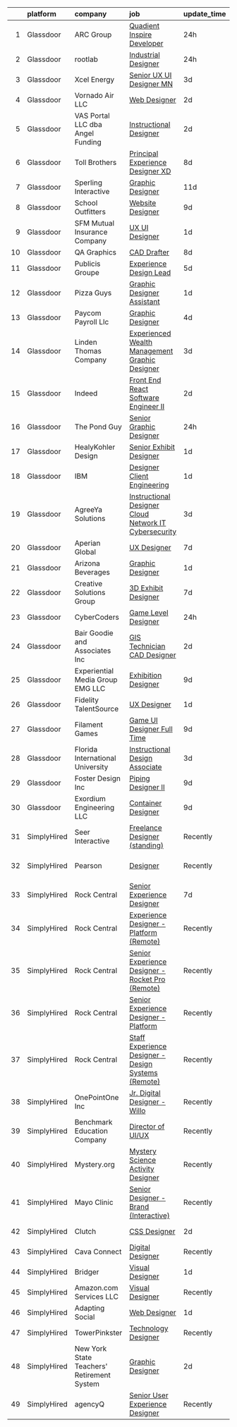 

|    | platform    | company                                    | job                                                                                                                                                                                                                                                                                                                                                                                                                                                                                                                                                                                                                                                                                                                                                                                                                                                                                                                                                                                                                                                                                                                                                                                                                                                                                                                                                                                                                                                                                               | update_time   | location                    |
|---:|:------------|:-------------------------------------------|:--------------------------------------------------------------------------------------------------------------------------------------------------------------------------------------------------------------------------------------------------------------------------------------------------------------------------------------------------------------------------------------------------------------------------------------------------------------------------------------------------------------------------------------------------------------------------------------------------------------------------------------------------------------------------------------------------------------------------------------------------------------------------------------------------------------------------------------------------------------------------------------------------------------------------------------------------------------------------------------------------------------------------------------------------------------------------------------------------------------------------------------------------------------------------------------------------------------------------------------------------------------------------------------------------------------------------------------------------------------------------------------------------------------------------------------------------------------------------------------------------|:--------------|:----------------------------|
|  1 | Glassdoor   | ARC Group                                  | [Quadient Inspire Developer](https://www.glassdoor.com/partner/jobListing.htm?pos=116&ao=1110586&s=58&guid=00000181758f9ad6b455aa4bc4252ffe&src=GD_JOB_AD&t=SR&vt=w&ea=1&cs=1_72e69f56&cb=1655534754951&jobListingId=1007947529384&cpc=9A35C3CDC9AD954F&jrtk=3-0-1g5qov6o5irmh801-1g5qov6oiq6rm800-35269529fc353b85--6NYlbfkN0ChN_HedlClXgi0c_CyQxAioMZ1SKUPf8AHUX7f-tubXryS7asY38VjNOfPlhp7oMRtSm03hQ9ODfPvkeuev6mmg_Aj_vuI8BZvjXf1-YOivuKpxoAOUaZkEIGQmgqmAXQYykk17hwFGCRTuQjfHq9VdT7rBc6QsiKIkWQLgMh7_DwgmDh3nl84vvE0yLFgXBNbd2y69qUZrpNOaDENjX17msEB4GIeFSLvlilu-cjR1HJNrWYzpkWkc0PeXcXxbYjzvaiA1eVHUXew4OOpekiUknuUSPAm2ofmLudVVY6ePh9cEX1fp1raB_mJ5mWUSl9scWGOeBdBFYX10kzWbRlicf3vpELes_M2wvAoAmvj3G68Z0AhGRu_BJPU-nGxSqaeQ_IXkbFLpsNOgu3kGmvpwnQxrf-Dni_sPRqn0QYYdXLbNMvupoSYHZvgbShephiiFqJbwmK6vi2wfsJsftRMFEymti2eSa4ZNds0osMfR3j2INUrdz-ft03aMGQQY3cEMLvbHOuBrcxJgJbx3RN5)                                                                                                                                                                                                                                                                                                                                                                                                                                                                                                                                                                                                             | 24h           | Remote                      |
|  2 | Glassdoor   | rootlab                                    | [Industrial Designer](https://www.glassdoor.com/partner/jobListing.htm?pos=111&ao=1110586&s=58&guid=00000181758f9ad6b455aa4bc4252ffe&src=GD_JOB_AD&t=SR&vt=w&ea=1&cs=1_a98937a0&cb=1655534754950&jobListingId=1007947847275&cpc=983919718F9DC6F6&jrtk=3-0-1g5qov6o5irmh801-1g5qov6oiq6rm800-4f550f6057d38195--6NYlbfkN0D3HFDHB37GxIpTb5FXGHHTYSYBc_98R81mVXnBB6qN3gzqIiAxHE-dsQLoGBiuiaak3vWROPXvV3Xc_-Z_v95MZSzYDftH_I0Tm6_QEuIg-kn7drp7hVVP_AHzjLicx0JtBsKwAoK6ZHUgFYrRbdF-Mi_P43eCHqslcdig16COjtq9vScvXBfRwXqz9Jlc-vXjVpBu3SIOy-QbdqvrZJAtPDbHKuHSxoevQofRTPqZca-BjW5vV9taMD73KRk0T9zT955Le9xnp52wQiCYYdiGNMF0iBSC5pJ0tSfFQ1P9y1AwOvURDbF4oIwc_7zsl-L_0l6p-xkTORWbOsQ1z8B5az71NycR8YOFG3jclQnqTICP-w6BLi2K8Vrzl1tGnvU48gxbEuzf5-iig1wHzLicBGznAK_fMnLFYtrL5yos1kYPOw34rG_t0huICig0wZVAOnCry_KsoC_Qak11wQBM8dbWGC2tVFVZH6hIXpYr_EYmiLDf3LQHZEIek26d-3u4X7VrqoQvqA%3D%3D)                                                                                                                                                                                                                                                                                                                                                                                                                                                                                                                                                                                                                        | 24h           | Houston, TX                 |
|  3 | Glassdoor   | Xcel Energy                                | [Senior UX UI Designer   MN](https://www.glassdoor.com/partner/jobListing.htm?pos=124&ao=1110586&s=58&guid=00000181758f9ad6b455aa4bc4252ffe&src=GD_JOB_AD&t=SR&vt=w&cs=1_3144104f&cb=1655534754952&jobListingId=1007939848626&cpc=4050D81B60456B41&jrtk=3-0-1g5qov6o5irmh801-1g5qov6oiq6rm800-9f2b210495a02dec--6NYlbfkN0B-1D-e_ZYujhNkNlYyaLjJ6FcVQ233icvY0YU3o2VnplwYKKdLer6igUsC2PaWrJNGXmnJFI-vvlJkgqqi0jC5phTEmWgwu3HqDsMdeqn6I8tf8KqYk0V3HIhbqC8ZkUG23c846WFfgzpKjWc7LyGggfTfRgms5au_EBLf9wgupanlHqEE0tWFjPobYXrju141sNMkFRpV897dnczojkuU7mGPhI0jTF3SE8zvMsK7wfo7fLHGP9DVextfIZ7PzWTi0_CYcI75Vd--5CHqlaiq7qRU742d4puSpIK9Hpno1IcW6j-aIip_gzQuleI8RdQScwwIHUUbmve48uUjKz9JuSSkYiG87eKaD4ca2krJl-9uFsitE7_ZrwmwbxH0rV4NkgxSmJ9547NkyBoWyJlnhLs3jDcWSXDooEZKsMSPky89ijZBPLn4AKd-nZGKeMJbmEa30xiBsxgy3KxR8XBlzgAcPVGgmmgWa3VnMhHGeRS_ZvVgye8F-cuDOiX2MeaASUq-Q-QXWOObhtneQEvMHbHXif_SAJJTxoEJOvlSbIBX5QGZPNbeMMcH7V1y16UmU9XHRMgIcVlpiiFWC07Kbm58igOAGPnMDYsIJX1-Tw%3D%3D)                                                                                                                                                                                                                                                                                                                                                                                                                                                                                                                      | 3d            | Minneapolis, MN             |
|  4 | Glassdoor   | Vornado Air  LLC                           | [Web Designer](https://www.glassdoor.com/partner/jobListing.htm?pos=101&ao=1110586&s=58&guid=00000181758f9ad6b455aa4bc4252ffe&src=GD_JOB_AD&t=SR&vt=w&ea=1&cs=1_b9421c26&cb=1655534754948&jobListingId=1007942670170&cpc=F230FC638D2E1F73&jrtk=3-0-1g5qov6o5irmh801-1g5qov6oiq6rm800-f98113340aafe55b--6NYlbfkN0AGQNgJnAOvkTjTB8--TMfep8KP8vtQgdRCtqBDvvKcr1eHBYgagl6GBm-oL70SlMRx9iRXj4KoVf-gDNdaQxjp3gRiQ0Z7BQESVFvb21WxoikWddlpMHiKUd84_RJGPXw5DfioZUA-YqJ9jlHsaD1N9WkYT44CeLPthpnplTi7azYUrx8NWSymBVNXsj7Y3ou_n8_VOcbbimtT7yymT59IEGmX3YfyJKDQjIp2v5TOCMUrOXWG2dg3WaQV85o438M4Lpt-N1vYAmjtt9m2V_MeH0cNtgG3GYIqwCAnqsb0cto_Sv0uEMWQ0KcOuPetXk6BodzYuAqr0RCur0D3ab4jl0QAn1pyuadvgVPTCG-8pHKYiQzQ2timMRrSlhJV9sZsjg7L4UyPOpvV3Lsz8720Pnha7rew7c0UZZeSAdbXpzcp5vbqhXdqe6VRZhZWhNQChs8qzBtMmAx1-vKHc9ysOw6IMbZJg_KYGHEPwnY2YTNbvl4p3Ez5HVhL2dDIHD6BSvgESp3VIfvfcGiGKXTMC0DSAyxvSMeoj3utXAPLyyfUuSB64T0PRwtugIt65H9S9qBDp_Qw_1vxLTgGRG3IEsdQhMHYYKKJhQbts8bWrr4-p73m6XA7)                                                                                                                                                                                                                                                                                                                                                                                                                                                                                                                           | 2d            | Andover, KS                 |
|  5 | Glassdoor   | VAS Portal  LLC dba Angel Funding          | [Instructional Designer](https://www.glassdoor.com/partner/jobListing.htm?pos=112&ao=1110586&s=58&guid=00000181758f9ad6b455aa4bc4252ffe&src=GD_JOB_AD&t=SR&vt=w&ea=1&cs=1_e90f0272&cb=1655534754950&jobListingId=1007943169472&cpc=B6E9EE473EF69035&jrtk=3-0-1g5qov6o5irmh801-1g5qov6oiq6rm800-c10638fddb392687--6NYlbfkN0BKgzQyzTF1Q9mOsR1amaS-juVGLjHt5Cdom-gEF9y-xS0Vel0hhr33CVPM9JrrKXryN5y4E5QYGF1JsEf6qLrS-H5a8MVMcSbdgJI5dUckK-fe0nWIRE9FIHCZkm_7uBbmc4-vH8K-Jluhs0ngO8JIRgKbZTba-y52e9HJO9yfzm_mDR8KjFaKD4jilPWDFsFO5elQjwrEzKXce09DtRlmoIIQPwap4RdiWdm46QDetCOA5mDtNjUjd9Yxvw669qM06NiMUW1CHUY271rxpNF-MrVvcGAJGjkbeKoto6bgC77-j_4ztmk03DELUR3CdxutjcURPEWJNdWFdl4FJEukm4WbvCAUSLyvQ5Lk651_ybMcOJIfopNQPclTC52mmzzOXMPw5wcd0i0N9gSjGMCrTZqlUKHoUUxw2iX3b_OpAPSaXQOrhiu9EQpRiocr1WhByJq_iHtQCX_acvk27domd463tN3TPF9XtfQeZdtepvH0T_d5-K7CxKLxKIBVlYtjtrb4dCl4Qw%3D%3D)                                                                                                                                                                                                                                                                                                                                                                                                                                                                                                                                                                                                                     | 2d            | United States               |
|  6 | Glassdoor   | Toll Brothers                              | [Principal Experience Designer  XD ](https://www.glassdoor.com/partner/jobListing.htm?pos=127&ao=1110586&s=58&guid=00000181758f9ad6b455aa4bc4252ffe&src=GD_JOB_AD&t=SR&vt=w&ea=1&cs=1_76cd5211&cb=1655534754953&jobListingId=1007929175635&cpc=18C9CE28155C17C5&jrtk=3-0-1g5qov6o5irmh801-1g5qov6oiq6rm800-4fa846bdce046a66--6NYlbfkN0CVyo2k2m3oZkO96G6MHnDEwqNc8EEJhm_PyYu4wn7j8ET1A_-7GZdXD8PeEX0LrpSV0Ef_qGN-L97HpZxvqkE36o1_QQGnbS8nGtxITyRJYM8OcDLIwuovY6GmqB9G8F_ni7u8uvg90sVTiKR6lZSpmEcjuALQ30tB8ls7aImQ1_C8oerZ7SgcMdpI3mtcJ6YfTRp9PHJPiENNs8SYEpJOAQzpt_R4dCgE3M4QDxQwzZQuF9UIvH5D8Jq6gC0kcuM0Zkk8LV3h3y6z5MGJin6WJ5W8YWDNqBRqKrmIcNvbz9lnamrFdwTtahaxBMWkl8MtNFWw5cTTwXW7iHsmmqAvS9LFGrnbtRbFY6CFMrt8Gwjdn0z0NsRdl1AkvOOEvEImvRzqLwuaWw3Vy12K8t623-magpuVg2ErkPo0_Mt_NNc6MkviQK_y8rNZMUh3wX7-MGexqSsWRjhGsfSzdT6-gAAocSIj0rCS-Qne4MXpYnjVZ78673b_ZT2bxzyCAG-JeBaNxABZEA%3D%3D)                                                                                                                                                                                                                                                                                                                                                                                                                                                                                                                                                                                                         | 8d            | Remote                      |
|  7 | Glassdoor   | Sperling Interactive                       | [Graphic Designer](https://www.glassdoor.com/partner/jobListing.htm?pos=117&ao=1110586&s=58&guid=00000181758f9ad6b455aa4bc4252ffe&src=GD_JOB_AD&t=SR&vt=w&ea=1&cs=1_31d8e8a8&cb=1655534754951&jobListingId=1007921317619&cpc=C0FAF87ADD587446&jrtk=3-0-1g5qov6o5irmh801-1g5qov6oiq6rm800-ac2d0ebc5b4a6c7d--6NYlbfkN0DTV3gx-52j1uQiE2GJN-L2YhFh41ktKgxhm7-8hzWP-k6CTjdzQd9GG3sNx38Cra8NDSWmzukWcGJxYayY364zoJ6l3EsjdFS4hYeXZmdERnWNvj-uBrOoVjwPDBHBND11xZNenjg0p4XwZsxPG72zS71xbWfqiaqtAYHAoc2kqZ0oXO97ZYDp2_S1BUGpx6b-W8uwkZBMkIFrDHRW4jWu0ffkryYSA3VsaJnj90NU10z5Xrv28OeKpgoRKKPM5pt0oUx-1NhdWPQimO8ffDz2lSYD3twVwEs8B6tF61pZXdkl9mhckgqIyq0a4OI6XJXQ6LRZlslW2o_MaWlnZdz4Ug98_LZPHcMymBcXdCt4tEC_p9cxz8XngnDg9qEcPV77SR2rUc86FfeF9QL7ikRdvIHBzh-DtSaRE3iEcREKLkgjwZN7M2FY5syVfnAQfAY70dz_cSFKApudz-FV1gdAEvpI6DT-BiAYaCEiFwko9Mcwp4XZQ2TAysDwwQ1vUUk%3D)                                                                                                                                                                                                                                                                                                                                                                                                                                                                                                                                                                                                                                         | 11d           | Salem, MA                   |
|  8 | Glassdoor   | School Outfitters                          | [Website Designer](https://www.glassdoor.com/partner/jobListing.htm?pos=104&ao=1110586&s=58&guid=00000181758f9ad6b455aa4bc4252ffe&src=GD_JOB_AD&t=SR&vt=w&ea=1&cs=1_359c9326&cb=1655534754949&jobListingId=1007925697286&cpc=70934E6D8C9268C8&jrtk=3-0-1g5qov6o5irmh801-1g5qov6oiq6rm800-84ff6e858b24d8ce--6NYlbfkN0CyM2EjKP9P2PoxK_3RKg3QT4GuqoKWX6dJSQ0jS4fdLa9op4LXU73cfdMIXzimR4g4DjvHZq5HLaVPc9E4QHnInGElaZ3MGedv6i9YT-JQXgx4ikRPKcBcBJSh9IwQ33zH8C2HVAVUHInsc66gBC_BoKNI4rntwnl7E1HUPiGMG67RPUQsCuowMFEY2PDwTYzsYJWg5tHJEL699hHFg-Fvroyi95H7xy89KJUqgWaN3ptuW4R7Rk_vv_QfVzBVAiWk_iD-oP4L5aIbbd6viHrJ_iB3XFeIe5FPK79_lKXK2JRpwaI032Qt0BddzYqeD5a_lB3ZpENcr-dn79qGTYdFVrUyWclsPkyrxL1lijunOleFoKqrNLBqu6eGloTe_4C98Yj-eFO7jqwXpahvmonKMKs91pmUgzk__rwLJ317BzqyR-vIPihWMKDJeQGfATUYxMVo5plq54Y4RnX_UckzJ4n-BaPIJfkuJOy2ji00VUQM5nba3MTyNWGggJeoGvpF6zU2kPZGUDBhEhAmPNORwHp3nq-Me4dn8Et6BwFkQnEwDC1PbsXwNSr2QbOW-9zvlzaPtmG7hgOAyXKssU9OtLbyWFCGNpBC0OT9rELfdZ6Wj2fgoBTqWg_zpCakEmlwZjWf0nDlUA%3D%3D)                                                                                                                                                                                                                                                                                                                                                                                                                                                                                           | 9d            | Cincinnati, OH              |
|  9 | Glassdoor   | SFM Mutual Insurance Company               | [UX UI Designer](https://www.glassdoor.com/partner/jobListing.htm?pos=121&ao=1110586&s=58&guid=00000181758f9ad6b455aa4bc4252ffe&src=GD_JOB_AD&t=SR&vt=w&ea=1&cs=1_aea18c17&cb=1655534754952&jobListingId=1007944905361&cpc=8CDBB1EC89CF7160&jrtk=3-0-1g5qov6o5irmh801-1g5qov6oiq6rm800-7cf0a50f4c95d577--6NYlbfkN0DGCJJsNFgBiijCeQWEYG4ZLQ-N2b-RB2IB-x00dOaovccDqVSMTW_mZ8lTXsQQ-socuEotRk3NVqrz8tywzesrdjdWMLC93x5XWpoXqqemX9mi2CMOEj9YwxJwoeb87lhyzeyRq4sE0NvqITcTsnLVjW-bBjlhWQQVU6i3DUvdyYCQlmbxwTXM_nD7sHQG8lwb-66seb3ZUv6KydBZIDyKAaUmYsxkQJeevlbrnFzJDps7e6867Qj9dM4v37YMLoow57vBeUDryY9V-K6hsNsEx6TQzG_-XLYf4NJlk1CntsxjMLMoBeT7DS-5u6JcD7Cw9yHq9bFQ9YiToWsuM5rbqaS1uNCrT0uPpjpi4WJsra_5LAv5fB7HS4brUOSeeY19BC1A8XzOMBNoA7NJUAGnopaupuf7DJqDUpj2fwfi6IzfXNb41yrdFyXqQtExrZKk9Kh2XhhU4b5g9NshIGr-urKBk49LlOzqtTR4eg2_hmMkRyd4d_kQl45kzCRRlfA%3D)                                                                                                                                                                                                                                                                                                                                                                                                                                                                                                                                                                                                                                           | 1d            | Bloomington, MN             |
| 10 | Glassdoor   | QA Graphics                                | [CAD Drafter](https://www.glassdoor.com/partner/jobListing.htm?pos=103&ao=1110586&s=58&guid=00000181758f9ad6b455aa4bc4252ffe&src=GD_JOB_AD&t=SR&vt=w&ea=1&cs=1_a235750f&cb=1655534754949&jobListingId=1007929115239&cpc=730B241955A364E6&jrtk=3-0-1g5qov6o5irmh801-1g5qov6oiq6rm800-5eaddf8192b2e21a--6NYlbfkN0CnvnrZV6i1JGX1yqycrBVKxG_QbmFGo1hJvaAPDrdCVTET5rWUgFWpOR53-U-UO0ss-9Q9IW5U0KN0QLrG-sgl6i1hb2mAsw6pWSJUCbRZVKKXqN6JNnYKpsLFUE2kAXvQeGOce74yYxx6YQUm7XOZKxce3z6gQgenBdtgzXJpuwBq2jufTZwoeY5dw2ayau2aUZenYJ0R_6fv12aWmK0zCyZBIb6jjteGjHQv6SznzifLhepknYvSsE4Pf1VDapG0yO2e6-JSKpHnZHWi4YblzKPs1W0vVRQwQiY182BCGJSg3ex45rDeoRXMNHvWaqwQ1xANiKi2hcJwoZbt95in3A70i2J54aM53H_iKX0enJK-tnxplP1pPVvplBWKyrCo8xFBtM43VQ4jlZzCvQzruDu50ChhJWS5i-AxKPQzkspFtysf-EUT_yF2zJSvSQMSjmGGOukkFsHRxBZfKlXRRWY0yX9pO11Y4L-mkmX9XD2BXBQWmQ-EdhdUTpffVKM%3D)                                                                                                                                                                                                                                                                                                                                                                                                                                                                                                                                                                                                                                              | 8d            | Ankeny, IA                  |
| 11 | Glassdoor   | Publicis Groupe                            | [Experience Design Lead](https://www.glassdoor.com/partner/jobListing.htm?pos=130&ao=1110586&s=58&guid=00000181758f9ad6b455aa4bc4252ffe&src=GD_JOB_AD&t=SR&vt=w&cs=1_7bd7c1f6&cb=1655534754953&jobListingId=1007934425691&cpc=01657B10174A43CF&jrtk=3-0-1g5qov6o5irmh801-1g5qov6oiq6rm800-382615c1289c0ca0--6NYlbfkN0D_XFSRfOpY7hhzl86VUrgfgdzYRVdqdkK81Ka1OFk9uvbkATakQEdFwrYHTgh9OVwBtHYeST2bQAkasn9xaf1w8KSFezw_4TerrmgxmnbLkkAax3jNFfEFppmRysJvJ9SdePXjCVycuVDBhETutpIXJK0z_W9iPAjAO1yxB_TIOxaaJF9styGib-OjSO4dwP2M_m6nWIw6Tq32WCn6aCQmT1gKh59DZr2-4pzIkL1wmr_KD9Cch2eQK06U2XRqOPTODcqVR4dJrjsBSvsPt_cvotHKZyDWfOaEq0UnIrwm_YvF0zdQiZGmWETe8fqc3JnPB7KBt-OJPy44wp9CVB7HFAnaGG-qp56jQj0HAQwu0UIemF8Y4Cf1E_K-bvFNDhppXU61w3Pf8zx1LULtsHYdivTIu9tTKNrwcFiME9aHwNkQXYdYBXUGepIZOaZUBzAEJO_dUsdi8cs1KnYK2GlEJ-ax9gq33hgNSCYUhgO5uzFNDCNz31rArVtPvAf7RYBK_aBUiu2uho3fui3YUgkZAAnWn5ZrZd1s9ATyrRy5nBn-nBSjvc59p7EypBo-jGIplxXw-YOzZA%3D%3D)                                                                                                                                                                                                                                                                                                                                                                                                                                                                                                                                                          | 5d            | Arlington, VA               |
| 12 | Glassdoor   | Pizza Guys                                 | [Graphic Designer Assistant](https://www.glassdoor.com/partner/jobListing.htm?pos=119&ao=1110586&s=58&guid=00000181758f9ad6b455aa4bc4252ffe&src=GD_JOB_AD&t=SR&vt=w&ea=1&cs=1_c96c2040&cb=1655534754952&jobListingId=1007945381853&cpc=853DEF62E69EE75B&jrtk=3-0-1g5qov6o5irmh801-1g5qov6oiq6rm800-e4eace6b62c73102--6NYlbfkN0D_7CBzzSCOPjAcMNitKq35kiAUXPUw9hLSblSFhA-S1EapBMjDQxxtE-b5rHLJKvb49fSoqxbQIHI5atxu1kFFxV_0DK5dfsRmsTgtreQZon5i6PnnHo8ZVJ2h8Kt7l8D7FARc7Iwi3f5JGpyu0kywXiIJs_xDuqcW9EWZA8wbWGt6jxhTDt9_RVTJRhkV29UJAwBirdqxU09-QKRWKmZ-s58V5DCKqUIeWP9PkPF7CU5q2at16dnrwlDE6DzmHXQFgey1kM6vV1f3MtADF3se_LrZf9RTtAgo52Ub1s-LZjDmqukp2QT7rda4mrEPU8hKnlXKiPHnYLp3F7laPpsYkp8xNZVEL7g6TUEs47HIePeH7s8obPvWvsMGDBgz4aP9YkUzWGrdS-WVJNrD8VGHYfyK8PAi85TMEQO1LOttM6kWpLUfhf9ZVBp_vsrF6_KQ8sbmGhDVIxqRrJyjRXP3HCdhjuJyrB2NPKgcDpUapZqHYoliu1lZ3jdicXs-atv-fB49qns8Nw%3D%3D)                                                                                                                                                                                                                                                                                                                                                                                                                                                                                                                                                                                                                 | 1d            | Rancho Cordova, CA          |
| 13 | Glassdoor   | Paycom Payroll Llc                         | [Graphic Designer](https://www.glassdoor.com/partner/jobListing.htm?pos=120&ao=1110586&s=58&guid=00000181758f9ad6b455aa4bc4252ffe&src=GD_JOB_AD&t=SR&vt=w&cs=1_cbb57a28&cb=1655534754952&jobListingId=1007936919004&cpc=217C45A42544DB93&jrtk=3-0-1g5qov6o5irmh801-1g5qov6oiq6rm800-64f2f5df972715e7--6NYlbfkN0DpgGw-HIcDKIrGkThvmUQVo__cmgBjIYVPEhWPn8NA_hL6kGYuvPJaInvVc2ZU6fVIXURtqZKxwHJ_7qdTNVbNKZjzFVeZ2cuV7NJFGAVgQbhRXlPJ3GGIpOeSWrfoSr2Te54ZQzOziz-yhXUXuAGBN0j3bhTrJwOQ3rTN9p-TJSXoQ2zfEU89KbKuksV5eoL5WRjURDa-RELMyb3c_-Qw1Tp9aMpkbjx-1rCGlaoina0e6Zv2NZ1UeQMxnnjPfA7eGBjk_V8T6_mGkxLHvFn-30iIfg8bI6rkOpJwctUh-xxwSpW2nAEB1w1UqfxvTB9d1Qq28tRWNNU-1idENyBEfnJwbxeYVrWfbm7EcK9ayfa67zZpErhx9Pes8usKgmdRB5cR0QQKAoxSV0o_YCnBhSL0yhCYVds7HfM_x2c_sEnSdEsyK_K2u9eSzY2uDRshA8sMyTybdcehe3jNgi0WHzy2mPLGDNAVjCZ5ycVn5g1L194zSqRyQaM49_phHHFZmI-bR_kvBSxKAyOS6Z8K1n-QD_OMFGGA8lQEogiqqQ%3D%3D)                                                                                                                                                                                                                                                                                                                                                                                                                                                                                                                                                                                                | 4d            | Oklahoma City, OK           |
| 14 | Glassdoor   | Linden Thomas   Company                    | [Experienced Wealth Management Graphic Designer](https://www.glassdoor.com/partner/jobListing.htm?pos=107&ao=1110586&s=58&guid=00000181758f9ad6b455aa4bc4252ffe&src=GD_JOB_AD&t=SR&vt=w&ea=1&cs=1_78aa460d&cb=1655534754949&jobListingId=1007939352249&cpc=0A5953EA3E9CE03C&jrtk=3-0-1g5qov6o5irmh801-1g5qov6oiq6rm800-de1801f09cefbe97--6NYlbfkN0DcNl1oR_FJf46lL3-3ZNAu2y2vOxdV4TDFGtNI6cUG2UDpwzgwgb7ao-JDscBZ_m4hmH4sInJjYbRoPqKkvdRQpOXIghjukwdDyTqd__2OcHYWD1Rhi0azJhWMFTwBt9vNzXe-zZjoG-IRfaVhe0MVcEi1cT0SCxRGB54YgVcl3gBEoa3VtG8lmkLfgUMRpsuPGmI6z4pMWlwD_loQyAj3UXYYH6FRdwNTIR3KRjYiOFsSQ4BznM0zIh2mcJfWiLjL7Ql-eBNMpTqChBZelaU01CA3fKswo3_gDF9dDabDUqyKxIz-9Ouy84G4Vdt1IdMxT8pyQcYWPLOih3OoFhms7LYU-zkEvDpkHfntCGqJjX29RfHR3eim5hg0FGn4rlQh8pWAn9HkxI7ez6EOX_9zHoeLexELJkKlM1OHHqb2iF6eQyaqUOeG_tnkeTzTALKJvI1EjgQthniHE5rQDf8-DY8nGCFC3GH4GcLIpNPZ6idOgoU2nxfudHHVVS8Vgjd1xdBUWCFq1kf2wRE75WP8RThK0UFQ5JFfljNeUi8gnw%3D%3D)                                                                                                                                                                                                                                                                                                                                                                                                                                                                                                                                                             | 3d            | Charlotte, NC               |
| 15 | Glassdoor   | Indeed                                     | [Front End React Software Engineer II](https://www.glassdoor.com/partner/jobListing.htm?pos=122&ao=1110586&s=58&guid=00000181758f9ad6b455aa4bc4252ffe&src=GD_JOB_AD&t=SR&vt=w&cs=1_ae4b8c9b&cb=1655534754952&jobListingId=1007942348623&cpc=7E69D0A57279CD4B&jrtk=3-0-1g5qov6o5irmh801-1g5qov6oiq6rm800-66e5042bf58e8fd2--6NYlbfkN0CiRNM7CVr8YueLFKlzwbFWI0o7IjV438l4sVrvKZ0flpURU_mqoI8E-VxPfg2eTCEdfVvTMipnGc3W37vUOaqSGe6GWU6ZO_kJ-dK72ehFaHGF9JxcjXWicaw6UfKYODQNKe3irwa8fIuKnBMRQ1Pel8TdfZMkZunJO5gjT2RIBAyOHfwMjmK7VuOMF_JPGxhjsYzZQ6f6uu_NG-O8MXHBB_tw3Hyn-6BJodZz0R4xaWYyEtTrlVu1fff852SKLrn977ToVq6AO6ldeIaqWonk7NZqxV0HTxkT3Kgm47b1pW1bzLRrBirYQ08a6o8-zdSjRqAp8jOBy720HPG3DN5DWZaGMKrW50Q3H5PiT0rCEto7yzN1wmgAYSaHahTMpNAGWPfNCbhQpVKYhDmlDLdTHsJ0YJnUkOqLZCaYw_GIVzia9gk-UFu_T3vsj-25dbQix-vQlLFxvK88aHJc8AhtnnP904HJR1vzXiwTVSy3CuDM88jcWaJtND02PAlEIBubWcEn6fOGOlWHCuVjAkdGRYj-Gdc6YOA%3D)                                                                                                                                                                                                                                                                                                                                                                                                                                                                                                                                                                                          | 2d            | Miami, FL                   |
| 16 | Glassdoor   | The Pond Guy                               | [Senior Graphic Designer](https://www.glassdoor.com/partner/jobListing.htm?pos=114&ao=1110586&s=58&guid=00000181758f9ad6b455aa4bc4252ffe&src=GD_JOB_AD&t=SR&vt=w&ea=1&cs=1_3e0d5813&cb=1655534754950&jobListingId=1007947377124&cpc=B05B6D422C45E27E&jrtk=3-0-1g5qov6o5irmh801-1g5qov6oiq6rm800-be08b1c3beb3d9b9--6NYlbfkN0BCwtQinZ364pGyp30ZMVONjjSGeelqoWAt7UJU3Yt_0AhxVtZ1iYSsIU5fve33DdjUzSEYC-JZ3WDfwvWOv9HDhqELkmgCYjKy2hB9UZkjEPdjOLjJtuTT4nsDyKUGvUxaxEuN7Y2JTGztYPnjOlFzfQqu2HsIcMaLsj5QwkES8IKPZAv9Pf2Xitj1O3CnSVFIh40XLGvcOiXK9QEXT1CiERANrZaeBha-D9pmJoiPpdapAB4QLWFc-i3kPmS4SFXHvsTwz4JqAz3rTOBTYGF5PsSkZVj3G_zOlvv1c2u4f9R4GiuDw7qt7y_FWroH5pj-nfwqt8Q-Qu0QhrQ045c5yRErtjbz_FKxN_o_-_p1rhs9oVy9xIG5ycO-CYvzDXcSSDqQ0bkQ2NeSzD6NhnY8Qg_VE1T-ugt4G9T6FEslck4axXdCbd1cHQdMw2wvFG9YWXIv2_Oy9ny3ULVejcucTRkoY4fzrA6xy37ITJgBcNWwKD51gg_0KPKbXHhgY3N0FsJBEc9AUHbFVyXgsKTe)                                                                                                                                                                                                                                                                                                                                                                                                                                                                                                                                                                                                                | 24h           | Armada, MI                  |
| 17 | Glassdoor   | HealyKohler Design                         | [Senior Exhibit Designer](https://www.glassdoor.com/partner/jobListing.htm?pos=105&ao=1110586&s=58&guid=00000181758f9ad6b455aa4bc4252ffe&src=GD_JOB_AD&t=SR&vt=w&ea=1&cs=1_637d7130&cb=1655534754949&jobListingId=1007944810134&cpc=A4354B06E837AE94&jrtk=3-0-1g5qov6o5irmh801-1g5qov6oiq6rm800-775866db2c93bd5f--6NYlbfkN0BBGG9LMNqL16EzDx9S3nKk4b6IwprgSJginr0DZD_oW7ho21L0tWfahBOeAMfbkm0ugZZeTZLkoLQZ81KvR91Xu6UJqPn_zMK2MsJOon9s1tm_ZDYQUnKOJxNdJwPuc3p1ODSTRvXBslgIamkNpou14Y8orUKnMrLwdCr1SEDHXrnjYfaMkGf98X2pQ7E5PlDZA3NZ_5fRNmbBOqqVM6Dajytu8kiZxXfr5ZHR0cmouQmvw4FVsuCssXf_NzMxVxchBtN1kSgmjHKm-bhFEutrv1gmiy4ZpwEnZ9_WBf6bejpll8GCOOn5smpMYCzVoU8h_8EizmwWKFVmJlRhkVe9PWpfJ8sCMXiCxXqorE4__SByQvtygZUkLzdT3fLg-aztGHic-C85kc3TZRyKZTCs7tgWcBIbXN3lqusgBwdQuesThXQo-mSINGECnoHQdBvzmmLU45lpYkdG5kuN2d5PBZ-wfpZuZY0SBid7Jacm04G8lmmyjM4eDNXPBxbkMNR34QUIzXVX_w%3D%3D)                                                                                                                                                                                                                                                                                                                                                                                                                                                                                                                                                                                                                    | 1d            | Washington, DC              |
| 18 | Glassdoor   | IBM                                        | [Designer   Client Engineering](https://www.glassdoor.com/partner/jobListing.htm?pos=115&ao=1110586&s=58&guid=00000181758f9ad6b455aa4bc4252ffe&src=GD_JOB_AD&t=SR&vt=w&cs=1_a1dd5d01&cb=1655534754950&jobListingId=1007944467008&cpc=7E331B339EFC28D0&jrtk=3-0-1g5qov6o5irmh801-1g5qov6oiq6rm800-9850653c34c40062--6NYlbfkN0ASsx9s5kYVCGTGnmC6Xh9NWSoe0erEY_uce-MxN6cSfhCFF8tPJks6RQ6ru_yf5NJI_vklqgYAevMq979xp8vbmtxVgdwldohaWuLvkYA2jidzTPz5N3cUXUAVQIyfmN5FLb0ghgmBpqddVu-cGS42UKlNuk4LoFuieDijjbKtS9NuOoxcJloPi9yejDCHQNCZD4Mt6KASmFMexuFmW3xm8htlQRO7jXjZ3lXBWQGC9WaPiTQu7MmLxNtS-e0ocud-yfjykqEPm94z--skWyvIxveDG5kwdF8_dmmNcdY0EG0wSyeyhK2MF-E-1c5UX-LZUZlxyb97T0jrNP7rojDV2EXuvvfe0UmDKagbNmU8UKwB4o2ViasfHHB636cpyl05_VxZnvBl29LHrp_EqK_-x6Aesv37ODpBuFbFwqlzEzdm2ewtOMkA4Hm4td9E1BR-YQPg5Z7sw6-3srF-1hRMeporqXjeQ6EZSkPOnS5bCHhAAsvBIosmeAkFwVIGEcbrVhH2U8I-gwtqjsXQEVMxJtj_HWVSGFmWYconH85Lvotv2Wkp4keuq5mA4cfasgX-wwcdMs9onDUKfHeoPdUHOlyWhFPkZnmIuNuEpvWqkgpa-fKdY33Q1T6A3O3CjNR0VT8wE07Sp5a0k2d2v1N1gP7kBa5qg5QqtklBw3Ur9OAYHYNsDiU9-YQwrCNyEYqtmbbYZYYG2i-JzOEKCwPE09TgFpa3pBcEbopwOKSeGVGsoOMEehUGm8hnAAmRtCjiyFeDvRkOYROJBFZpO5hckOyFTediwzrzH3RlV0B1WyLX2yHYFxgxtlBMfo7O9HrzAFCP8XW4cAqR_TqitArNYmqNPz3-93Bh8Z5hKVPeewhKLr8HHW74IeGD_8K0RRMf3ZrWoH2RJZqQPbW1u7q3ANlUQ3PxZdI5Ypv0D_cMiXHG1m3K88zfgR2anxPu7V05qyP3Rbcq5qWpWTaIRjbLP9cIi_yQqYBgfdP4_zX-ljmwxzUvCk3jhmk4EwM9yBfZdwf89cxQlAnIIS8jWizq-eUN6pAOxgxvgXrd50vm54jd_82kr_fZbRImiubFlZFWabQANpnhJqVGZApfZxU9pyDSQuD1MHA%3D) | 1d            | Nashville, TN               |
| 19 | Glassdoor   | AgreeYa Solutions                          | [Instructional Designer  Cloud Network IT Cybersecurity](https://www.glassdoor.com/partner/jobListing.htm?pos=128&ao=1110586&s=58&guid=00000181758f9ad6b455aa4bc4252ffe&src=GD_JOB_AD&t=SR&vt=w&ea=1&cs=1_255a9ee2&cb=1655534754953&jobListingId=1007939069072&cpc=8795CF9063CD573D&jrtk=3-0-1g5qov6o5irmh801-1g5qov6oiq6rm800-0cc2df7315652a4b--6NYlbfkN0Dwb_YIohz4zuU9-hizYTxpAJ9-qZQvsILXUPhgrrTAx5tS5Q7cYMYpo6ALWUQbQqMBM8rvP8qeA5GMuqOnhYFaZrpgW-WfRoogqyC8agetfjE8q1vy5-gtOD4sxRXveJN1-YwoutJ3SOYRMGWspKQhaRTMxxIriAsV9eDi5HiiXh7whmNuTzgzXxZbwUHQtKwsN33udx916Rn8naxLDJiPrIFFvUM0gLOc3FtK1FSA9IMIzwEbnV5o80hrXIhTdh8lh3QVSBo2g6gwbLiACGagB58AjtscYVpiSQgL67A8RRjEzLJojCoGwWKAOBjXP3NkyvKjzYBtWXAQ6LsWyP8TZ40-SbITvogBujxiVqEOBH8bv_M_ksCUH6JVEYI8zyxO6uIEXTZy0SWLKkqrY80Iu0DvVT1nZ9loYr5jtRqLE0oxG4f_nTyhpwr4ClR6FFxgNG2wZQ-DDfwU5_5x2gaaF4uE8c6Pnsx8Y1TaXcUjrCOPf31DrBDK296OJtlF8tqMvjaRKVpRpO9zFdMLgm7wiCwbXMvWRjI3B7w68wWDZA%3D%3D)                                                                                                                                                                                                                                                                                                                                                                                                                                                                                                                                                     | 3d            | Remote                      |
| 20 | Glassdoor   | Aperian Global                             | [UX Designer](https://www.glassdoor.com/partner/jobListing.htm?pos=109&ao=1110586&s=58&guid=00000181758f9ad6b455aa4bc4252ffe&src=GD_JOB_AD&t=SR&vt=w&ea=1&cs=1_bc523a2d&cb=1655534754950&jobListingId=1007932592886&cpc=5D10E799EF7E9049&jrtk=3-0-1g5qov6o5irmh801-1g5qov6oiq6rm800-8ae64488bfaab031--6NYlbfkN0BFv8DQX2y00zLpje5woOChd4SiJhl9NW6UMR2hvdMaqWN4OzAyqEr7nJ4H4fSvu8I7Nm6ONYnEtjdvjBy4uUxspQDWeXMcpLP4Lz6R1wk8BOi43TWUz84ETSuHnun8rh-aRAA3ZszZZ0ZucpRF1M5rVliSw7oISYed3iBlBs2yQVu2xj0uSbzWxQY8yEyFEn52iJwodpnQSc1y3QdGLh-_vAupsWdqRM5c9WXw3mj9da0C2NF0gOs-Lci6r65YcEbDnMc90ersgEM25twxORlzavWun5pNcXsKqHKY3kVwbv3WMGaRobBkY060wcvECyLSXTOfe0xfU5GSUJgGQhz2Ip6gZLt7mgueyP6Aq41kiqY1oFrPWSKXZPwG708tsrlor29cHqt3UYMYi6geAoxps9uzqmZi7WZcO6Tv2hqW0N15s2Y6aEUyUWgkmRiQ6olseqADWvxKSs2U2-Ag73vahMRnhget3a2ILQn_-msN0HkLpwESk3zfxeeuRTAU-QsfNevgavl55c0wiJvnxpDDxP8uqJinnWfq6DFAk-HA2_lu88qqnyYOTAFwkciT_NW5mEuaCVQ4xg%3D%3D)                                                                                                                                                                                                                                                                                                                                                                                                                                                                                                                                                                | 7d            | Raleigh, NC                 |
| 21 | Glassdoor   | Arizona Beverages                          | [Graphic Designer](https://www.glassdoor.com/partner/jobListing.htm?pos=123&ao=1110586&s=58&guid=00000181758f9ad6b455aa4bc4252ffe&src=GD_JOB_AD&t=SR&vt=w&ea=1&cs=1_2dd82a73&cb=1655534754953&jobListingId=1007945100121&cpc=9EDA28EADF1DF7F0&jrtk=3-0-1g5qov6o5irmh801-1g5qov6oiq6rm800-dffda54d7a5165df--6NYlbfkN0CWUh1w-NMRk8WYD2Ym3qLUygR1EPBPIINNTggrwvlM4F1miRdcwS6WOjy8Aow0IQKT_O7OEh9Vb5aKKgHYaY3O2q7NWfs5pBqyubgYVrRWNR3RHDEjFR5xpdXuw8rlAXHaqdZagcXm1fHbLFvNsZ3BSr39CUDoEYhzC19AgEUlH_CL5IKi_d0FsufPaHJhyWlW8xFxWEWU4oTI_oq9kf40V5x1Di_g78NvcQwSbnwnE5sZFOInw9gBeCD0CADHWDGZ1QyoFEP2E1sJr428O1kwbAcJCl3BuHW4ZdCd9XFrgxqKebEH5CsDtzEexobmP3N6R_xR1ZVwT0U_UqXG45H5rWFQ0iAaFKi-roElrDFYeCHnHXKjfZ1wxGIhYay_Q4zhi3R3SPN14DGlp6guZ_v9sYpN5hfTDlGxbw6e_1Cefa_G-zNCLz_sLrDFyulU_V97k8fZpiC66v9LodAJtkFqSoDH7pF_begulcJ1VEp_FH25B6HFSPAraT8wrIvLIjwGFvvzhf7lPg%3D%3D)                                                                                                                                                                                                                                                                                                                                                                                                                                                                                                                                                                                                                           | 1d            | Woodbury, NY                |
| 22 | Glassdoor   | Creative Solutions Group                   | [3D Exhibit Designer](https://www.glassdoor.com/partner/jobListing.htm?pos=113&ao=1110586&s=58&guid=00000181758f9ad6b455aa4bc4252ffe&src=GD_JOB_AD&t=SR&vt=w&ea=1&cs=1_39ba0c91&cb=1655534754950&jobListingId=1007931838252&cpc=25F7D4ABB6558D0F&jrtk=3-0-1g5qov6o5irmh801-1g5qov6oiq6rm800-12a1f33820d9f4f3--6NYlbfkN0DdLn5tXN_RiyJSiFodarGZFJKa8s6F6AK0THPBWp05MWGACVIr9k5ZXXdM1YXxddfwyrTnIvaS3KN0qXNl0jY5f5JYbeV6pbg-7WxbP_WvZ7Le_zTjdFTdVSkDw02BYRkS9KNpOeeFIgy2snThSN1PANJVV0sb7S55x_LNJeRS4l1EePdVsuPtp2GWv2NgSvZl9n0mBC9nd01TrEmLgXI_lutWDlHxdG4Uc41fAAk_79dPFdiQHLzA8xmNCasw2wkZecc4dU74nxzeWs9D7GLYZzWLPSOd8UfpJFVAUvx4B-oN5icz3InRLv3Ky2vpokDprqdJ296Lw5TVb_4-0ZhczcAKU6qBi1TJ0Stu57mmr15Ku3dA9JFE-kpsF0oeQwb99ybYoeGTZsckHZc3Wkxabr3xftfua6eBtYuapwQn9ERQ4lb4FSMZggEcLdkx43hGJqsTa0vWcJ7uCteUJwNai6JvDev38kPnNKfOfEj6TQ6xbZCvgHcoK7ndxmITRcs%3D)                                                                                                                                                                                                                                                                                                                                                                                                                                                                                                                                                                                                                                      | 7d            | Clawson, MI                 |
| 23 | Glassdoor   | CyberCoders                                | [Game Level Designer](https://www.glassdoor.com/partner/jobListing.htm?pos=126&ao=1110586&s=58&guid=00000181758f9ad6b455aa4bc4252ffe&src=GD_JOB_AD&t=SR&vt=w&cs=1_e37f027f&cb=1655534754953&jobListingId=1007947272639&cpc=1CBFC3E34E2A31FF&jrtk=3-0-1g5qov6o5irmh801-1g5qov6oiq6rm800-a226704388dbf31f--6NYlbfkN0CpFJQzrgRR8WqXWK1qKKEqALWJw739KlKqr2H-MSI4eoBlI4EFrmor2FYZMP3muM1wdx6A6dm3JbeAsOLu_MgnygQtHYvd614f5nLfZ1uoypCzxTqFcQfcwMo-Atk1b31igMVRkDQPXosJXQexHOg_mtGIqLXv74qZOA5dAFV8I-sEXCiSrgvnKBMTTiAYgXu7mkPmFI0nsktFtytkxB3L3xhZxT753WfQybYfWXt8Tf7Yo73VfIcq1N0Q55_fgdQ8evMoGBmRKgDDOWAct_w2yjzhCqERr5Z0NOcq7cBsgTk_R0SAVK1ZZeZL7jcBBU8iOcnYes3je8R1q2z1D3Q1ONmp-kHcHR1GlGZ0Ojzuw9Wn-h6baPxjL_RTFwVl5PMa7SVcyUHQtLvnIEdE7pPCBedXjYXHNLb6HpqFe_4d0qtZJr9jbk9rKTTAH1OEBh_YlIx1cvGAS38Yy_wGfZHJ3xLb4rEijx-VgcLvm7EqVHklJ9J3d0W_pzxhkr3c4G1pbgnIQgjohRXr7EJUJP909VlnmjL0Rp_GrY5LQei5biQ7NOaGVweGzCYUsyEUDTIVUgmcP4Wzs0qBPRlEJRDHV6vl6aw5h1UaWmDo3K8WSf4z8SnZsNJJaIyny0Gla5WOrP27EYSn7rLAdTEWVg_p5sQWOM2yQhur5G-YOTbvA09WDKa02j5uXcTAWYDDP1iHz9Yltn9y6F5b9tdlLF4Ckneg30kY7QnG3yqpE2jLVg9_p72qOV2_U-QWzOasub36LqsH0DzjUfkz3EImnmNrhRRFjJ00vDiin7uVHb8IL5KI-azaHMEcXM9EWhIPH8t46-LRV4QO42SpPSaQQ0W_UR-VTNwjYjfQ-_1zMNLSgL6NSNnkULhgs5PBHZ24mTs3azqaXkKGHq2g3qNmC9FlnqhayiAMqbDb6jqDf_Fc2zf0e3YB5Tu481sZvQP3WtLo5qfY56Neht_5ksCLuH4RCqKtVH_wdpDRAcU4_AALGA%3D%3D)                                                                                                                             | 24h           | Dallas, TX                  |
| 24 | Glassdoor   | Bair  Goodie and Associates  Inc           | [GIS Technician   CAD Designer](https://www.glassdoor.com/partner/jobListing.htm?pos=110&ao=1110586&s=58&guid=00000181758f9ad6b455aa4bc4252ffe&src=GD_JOB_AD&t=SR&vt=w&ea=1&cs=1_ec9d74ed&cb=1655534754950&jobListingId=1007941720678&cpc=2069669CCECE0501&jrtk=3-0-1g5qov6o5irmh801-1g5qov6oiq6rm800-c7ad018098131ece--6NYlbfkN0DfhRLDY5E7BVY3xhBTAobuSaZ3WR2SqAJ-w4NHeQGDZ5-qCH-7Fb5ktQXysXN7pLvHmHnUnm8n2MvB1Hz_jlp93VGyeJS5CHtw9JGvbz_JFSFey30n5Spp_E82wk1MItJwzKsZl4M8lkDJ3DPtD3ry7Awb8zRwn7_-HG_4cpcY3bBSazI2ZRw-Cet3UPRA08qns88m71_pd3q8qqVhxvbcWexjvqYgbv_qQKtRTqohUIl6WtBe55HvuHaCy7yeTwWOteB_xMiVwoaqAQz0uTcdSvwnzxwGb3_EkdzTdiyWR2JLaomnp9a2ujaVlT3CeEKkSVyNcR3q8-q0_J7pBKPcz8X5W63TAXDdYDDoF9xY059LOFYXFD3yhepjlgkqFnarqZW0FzwfJYVwdlwFRYNdSIzDSe_gDaafjhi5m1TRZMjt5vxuQn4OzEAt_CqhYnYxlPICOX5bxH75uobiq7A6VKWXKYfEnYLQU3GB9VcMkngxyIot27GXsQ3-XNPK0xUvKXMIqqejKg%3D%3D)                                                                                                                                                                                                                                                                                                                                                                                                                                                                                                                                                                                                              | 2d            | New Philadelphia, OH        |
| 25 | Glassdoor   | Experiential Media Group  EMG  LLC         | [Exhibition Designer](https://www.glassdoor.com/partner/jobListing.htm?pos=108&ao=1110586&s=58&guid=00000181758f9ad6b455aa4bc4252ffe&src=GD_JOB_AD&t=SR&vt=w&ea=1&cs=1_e5ffe495&cb=1655534754950&jobListingId=1007925989422&cpc=0AD3DB1A95BF4639&jrtk=3-0-1g5qov6o5irmh801-1g5qov6oiq6rm800-a6d8193b30f55bff--6NYlbfkN0DWtRa9NJfjQIs4MWRRqD4F41esfMsK79cV24t80VXfzWoIWo7wDhVmyZUnlRQS_-iGMlVLOPf2zmP-Kd9d0C9acLE_yyMGRN2rLe2LExMIcAG917M7rpynZGD-r-EMD6N2smUNAgWb6TDtpTxWjhoz_AJSxAtej0D2KcjQr32Ka-491Xun2sU_CXB2PqRhHj2fN5-DkyAFP4BWnmEZm1AlEjY1xbhrsFwaq6bF2ztqBzhwSIKOE9ePw00yVVR5pVUm7ZCrgX-YcGvexPHWhDbh7XR1G4V8xTP8tMptmnhotVa2FqWOsAOZm_kUmP7gMjTPldl9NZVen56TJqkh8MKthmmJ_C_bEHxGYcqSfSbHkIkAzt0DYc0_EWjsfn2Ya-d4QH_jQ-aXIbAqYrxhpf9ulhCCDlPaygopVk2JHwNYwGYxRxQFRjpYuRHHIAZMt6L_nuIJuIK3SRjERq877twma99d4xhLpkfKGU3Z5aosRjjXvRb45v7MV41f-eXUU80%3D)                                                                                                                                                                                                                                                                                                                                                                                                                                                                                                                                                                                                                                      | 9d            | Peachtree Corners, GA       |
| 26 | Glassdoor   | Fidelity TalentSource                      | [UX Designer](https://www.glassdoor.com/partner/jobListing.htm?pos=129&ao=1110586&s=58&guid=00000181758f9ad6b455aa4bc4252ffe&src=GD_JOB_AD&t=SR&vt=w&cs=1_f60954ec&cb=1655534754953&jobListingId=1007944298647&cpc=1641D5D5536C06B6&jrtk=3-0-1g5qov6o5irmh801-1g5qov6oiq6rm800-269a4141692596de--6NYlbfkN0AoYXfdOe7El6-Ykny_IbMrQLc_ftZ75MJybi-dJXWXjsCzoyCJRRBVlF9fO0cfHB94faQlThOyhgtOUw_9tG6mm01TpUragksbOO1glS5xQ3hzgwS7lzE5ETZvAEZU0TDOfVLigTuOAbnTBN_LFzK6xgVqQN53Q6r5-0JPFXkhVrYuR8lojO1_9cGn3Wvc1Q0dBu1OLTp35_S4OD_go7GOFbkW0SuNqdvQZygYCs0yjl7a5qNQsxT3vnOqY1FHHZF7lWSM_MnO98_GQkJUpdUCTEz5HpdEyIKB68Ok5nd9dsDRbOcet8q2RvpeXzCWKc4bqTbzvsw1b_E1sEjGplQvuzgkfsqC6VxNwiP6Y_qUsxJ1-gKfs5XBGxOwLr99gjbvN6xE9U7Kdvps9o7iB02hcMPBf8zI22XK0VY8zeuBwwnvjiQD1O6po2VTX86hr3b5YlolqUfc25DTef6uskhOfepuITs9tqx_C-Ti9M-MWNv9fNII8C7rkaOrwgQkfD8%3D)                                                                                                                                                                                                                                                                                                                                                                                                                                                                                                                                                                                                                                                   | 1d            | Boston, MA                  |
| 27 | Glassdoor   | Filament Games                             | [Game UI Designer   Full Time](https://www.glassdoor.com/partner/jobListing.htm?pos=125&ao=1110586&s=58&guid=00000181758f9ad6b455aa4bc4252ffe&src=GD_JOB_AD&t=SR&vt=w&ea=1&cs=1_bcae4c0d&cb=1655534754953&jobListingId=1007926667899&cpc=9DC6E4D8324653EE&jrtk=3-0-1g5qov6o5irmh801-1g5qov6oiq6rm800-5741f9704e3fa8b7--6NYlbfkN0CIHMGocNKd5hoXLwwKXhS247lQakt22NtwViB8HW65UO_fRUkh-j7Og1M8k5VNV9rYplI4LJe9i7ed3Kmy23rbClFjac3rCags56SL1kJCIrYQichaQUGDB8kNDj1U_zqYlK7mbJnHBhK4jTqTofAnaxL0YVR1u6q9U8_vkCS7BryN6jYcYPvTvF2lgoHuTl2aGn-uORFN5nYtxvZj5nSYzH71ZXK0rarmDGvumrzq7tr953-9sJkUOUO09Vl2WWRCN5UCV_-s3aOu2f0IQF8vDZBR1AqUyBRQ2oD9cZUHy5WbIn0db6kTsbhu5v0EdEp5WkNKkPHTR55EShG6JFwWwq-5ASmbgbksAoI9VxYPpChrIUgWVc5WaWZdQBSjiunBBfHIjC6wxBTDq4Jky2KFp9SnTQhlWAyy1AmF47Sezl8DSTcQojVDgdXypikFWl5uMppYTL98mQ%3D%3D)                                                                                                                                                                                                                                                                                                                                                                                                                                                                                                                                                                                                                                                                               | 9d            | Madison, WI                 |
| 28 | Glassdoor   | Florida International University           | [Instructional Design Associate](https://www.glassdoor.com/partner/jobListing.htm?pos=118&ao=1110586&s=58&guid=00000181758f9ad6b455aa4bc4252ffe&src=GD_JOB_AD&t=SR&vt=w&cs=1_f4989b5b&cb=1655534754951&jobListingId=1007939558890&cpc=6BBECBC74F3AC36E&jrtk=3-0-1g5qov6o5irmh801-1g5qov6oiq6rm800-fb9adecef7b471ca--6NYlbfkN0CbHTGK6wpKqcCCJCWbCB8Bcnlt9khCQIIlrXQ2H5ul3ZBrXI4nR7zHOQ8RsQZSgIdo1n7VmNAXOO8Z5tfa377h4gMLEOcgeTsM3oQ1OL7pO7c4fxQPFDvTWbyt-N5AiQ5TwlSqTkpcCfIqGp-rd9jaQNRWXZxF2y_yoTJJOq425DZ6m3-j1qfGXT5wngBLD9yFf5syBJ7iktoAmO6NtP36yO_jVq-bXqlOIYSfXlXPi54Xn9DOKcZIG6tDskJz-bzBTw6Rerp4Ub6PNSyg281ydvJ-lwN8aYGUhuV1L0JJwJ7sAOuBtIcEqEMQ9WOFrvkhTYVnIV-gKMpX7FDRQrpwY7aQM7lLWVLSaWOMaJ9Z9jd6rQvygRRA9XiRgjwkDwUjGPGXm11OoXGP9oyVKJxK76YcxU04G75qd1-VlhXbcQnVFPnURQ8YDux2eeK1cmXLXAWnUqtLlQ%3D%3D)                                                                                                                                                                                                                                                                                                                                                                                                                                                                                                                                                                                                                                                                                  | 3d            | Miami, FL                   |
| 29 | Glassdoor   | Foster Design Inc                          | [Piping Designer II](https://www.glassdoor.com/partner/jobListing.htm?pos=102&ao=1110586&s=58&guid=00000181758f9ad6b455aa4bc4252ffe&src=GD_JOB_AD&t=SR&vt=w&ea=1&cs=1_cfdff87a&cb=1655534754948&jobListingId=1007926046653&cpc=F8AE80469E259068&jrtk=3-0-1g5qov6o5irmh801-1g5qov6oiq6rm800-04995f9c91cafc68--6NYlbfkN0DdLn5tXN_RiyJSiFodarGZFJKa8s6F6AK0THPBWp05MWGACVIr9k5ZqDJPl20F5nYy6reFfQQlbh_zGZHTPcZTiVKzECND-A7NXnpmv5r0J4YoapRSSIvR91fvQAjfkKJWme7rJRDm6KDkI4QQnuYhHlYNEWy0N0WxdZhg00tPjtG8U_Zxp4J7A-QGgqIGWbs8Wyvif95utbvHArU6Ma1QT5idv8tGMP_fHVRTfGCINOE4N9bErz4Oyr7wnPdPlA24DvH6XbFHNTPSa_UMNNYlWVwK9x09Nn2wJXxEJsrJeRLNgSNtKAd3VTxjTZTpVSRUy1oaOu3s0on95GfKfq4R6QnAWB4zofzpqX3MI0c5T8NzKNkHhU3O8CBnX62bkWjxaJXxxJtS8z-lasgJ_nIgdA4GlgNQfpX9vSZ0cRKzLpEaQpAigfORTVX6N7Dmmxer9jw9WtppySzDyz6imMx-jplHrle0gKomlKpm3GuvoAIzq7VtOKwaynOOPv3r8T03Pzu3aiBbmQ%3D%3D)                                                                                                                                                                                                                                                                                                                                                                                                                                                                                                                                                                                                                         | 9d            | Billings, MT                |
| 30 | Glassdoor   | Exordium Engineering LLC                   | [Container Designer](https://www.glassdoor.com/partner/jobListing.htm?pos=106&ao=1110586&s=58&guid=00000181758f9ad6b455aa4bc4252ffe&src=GD_JOB_AD&t=SR&vt=w&ea=1&cs=1_6207c4e2&cb=1655534754949&jobListingId=1007925924262&cpc=7B442AD132EF99BA&jrtk=3-0-1g5qov6o5irmh801-1g5qov6oiq6rm800-a206452a87e1fd04--6NYlbfkN0CvahHJL5dpwIe5nlYo2UZJB8CTXAEl9vJAxrd3EfdRQS1igj9bvH6yywYi_4rAjIDhbQjoKDONbmka8j3eq7Qu7EqHyCISY9fYwZGMbcZpAUSRjh4hPV8SxGlie5ygqtckvpizjvD9_1gWV_VO6dqiw_xP55Y-IAeLnRk0MXngl8TjoBh3GalBQai_dSKRdhIDGnR92R-tgKBKYc8nR86MCqlppRvT316R61JqRqnJyJsOlIpE7Oof2QWXMFBh86I_f6h7bu4pqD1haiZzOiTvvLsJ68ZfykQ6XJWwQsxqIRLDW5l8UBYV4mOwJrk-N7_MNDAy78-tnVGbMyHz4UNdIrGCKWQgNQAPMNlHCz2LCSaTzfPhHn6YyxICeWbkib_SECUYN5O83hWYnqNmqqSTK8q_PWeU47G7bGTxjhTw4OKjGdi2Y9Q7o-GfplQi6JPl-dqOg4oS5TiLDQbnTuFrzeNRMpFr8MefWhFPwg2btq6q7iqQV0v0PIB2W3cfOI0%3D)                                                                                                                                                                                                                                                                                                                                                                                                                                                                                                                                                                                                                                       | 9d            | Atlanta, GA                 |
| 31 | SimplyHired | Seer Interactive                           | [Freelance Designer (standing)](https://www.simplyhired.com/job/OMrLjGqiVjB4HSOHNcPsGMBE7asrChjuptiioyzCf3fMQCzg3HR7Qw?q=interactive+designer)                                                                                                                                                                                                                                                                                                                                                                                                                                                                                                                                                                                                                                                                                                                                                                                                                                                                                                                                                                                                                                                                                                                                                                                                                                                                                                                                                    | Recently      | Remote +1 location          |
| 32 | SimplyHired | Pearson                                    | [Designer](https://www.simplyhired.com/job/6mnUtX2lBHLBG0OSXaBq9jiqVPz0W9m4o00XZwat50pWo0-Ri5eajg?q=interactive+designer)                                                                                                                                                                                                                                                                                                                                                                                                                                                                                                                                                                                                                                                                                                                                                                                                                                                                                                                                                                                                                                                                                                                                                                                                                                                                                                                                                                         | Recently      | United States +51 locations |
| 33 | SimplyHired | Rock Central                               | [Senior Experience Designer](https://www.simplyhired.com/job/UsF5NXTI_IXYhcawUmw3kN32jP06WleBqauCl8-aleTJzozKLE6Thw?q=interactive+designer)                                                                                                                                                                                                                                                                                                                                                                                                                                                                                                                                                                                                                                                                                                                                                                                                                                                                                                                                                                                                                                                                                                                                                                                                                                                                                                                                                       | 7d            | Detroit, MI                 |
| 34 | SimplyHired | Rock Central                               | [Experience Designer - Platform (Remote)](https://www.simplyhired.com/job/_bULrOZq7B-ObGKYnFcLCIGO9l6soV9kdX1OZ6n67wwQz6V8mDBtsQ?q=interactive+designer)                                                                                                                                                                                                                                                                                                                                                                                                                                                                                                                                                                                                                                                                                                                                                                                                                                                                                                                                                                                                                                                                                                                                                                                                                                                                                                                                          | Recently      | Detroit, MI                 |
| 35 | SimplyHired | Rock Central                               | [Senior Experience Designer - Rocket Pro (Remote)](https://www.simplyhired.com/job/WFOQFrw2mphynW-NsIpy91iE8xWR5Lm0fNy65Uhq_2M__KiA2xz0ow?q=interactive+designer)                                                                                                                                                                                                                                                                                                                                                                                                                                                                                                                                                                                                                                                                                                                                                                                                                                                                                                                                                                                                                                                                                                                                                                                                                                                                                                                                 | Recently      | Detroit, MI                 |
| 36 | SimplyHired | Rock Central                               | [Senior Experience Designer - Platform](https://www.simplyhired.com/job/alolWizv0W4qiWg_sx4PQc0K3PlY3ygKtI2QISrytGkJECpv345yYw?q=interactive+designer)                                                                                                                                                                                                                                                                                                                                                                                                                                                                                                                                                                                                                                                                                                                                                                                                                                                                                                                                                                                                                                                                                                                                                                                                                                                                                                                                            | Recently      | Detroit, MI                 |
| 37 | SimplyHired | Rock Central                               | [Staff Experience Designer - Design Systems (Remote)](https://www.simplyhired.com/job/wGe6C28J11MkzfioyR_m9oiPg-qKrUibYOhMeZWgwGUY78Qox31bDA?q=interactive+designer)                                                                                                                                                                                                                                                                                                                                                                                                                                                                                                                                                                                                                                                                                                                                                                                                                                                                                                                                                                                                                                                                                                                                                                                                                                                                                                                              | Recently      | New York, NY                |
| 38 | SimplyHired | OnePointOne Inc                            | [Jr. Digital Designer -Willo](https://www.simplyhired.com/job/QlDB4ZyanpfaL0AESKdnxu2TNSMWoRDsgY57INjh5sA1EKefH8JzXQ?q=interactive+designer)                                                                                                                                                                                                                                                                                                                                                                                                                                                                                                                                                                                                                                                                                                                                                                                                                                                                                                                                                                                                                                                                                                                                                                                                                                                                                                                                                      | Recently      | Remote                      |
| 39 | SimplyHired | Benchmark Education Company                | [Director of UI/UX](https://www.simplyhired.com/job/KO1eYouOodomWKEI8o7VRvBWWjPBnon86SDLTSpqVdH5p7BxDSV2LQ?q=interactive+designer)                                                                                                                                                                                                                                                                                                                                                                                                                                                                                                                                                                                                                                                                                                                                                                                                                                                                                                                                                                                                                                                                                                                                                                                                                                                                                                                                                                | Recently      | New Rochelle, NY            |
| 40 | SimplyHired | Mystery.org                                | [Mystery Science Activity Designer](https://www.simplyhired.com/job/kuEItjfIgh-eycejQeQSzZ6qrrAGBmkH5GklFoGz22_dm5l6_EodYA?q=interactive+designer)                                                                                                                                                                                                                                                                                                                                                                                                                                                                                                                                                                                                                                                                                                                                                                                                                                                                                                                                                                                                                                                                                                                                                                                                                                                                                                                                                | Recently      | Remote                      |
| 41 | SimplyHired | Mayo Clinic                                | [Senior Designer - Brand (Interactive)](https://www.simplyhired.com/job/4QuvNZ5boF0bmabmDwkkvBhyPjh3i-HliAB7aPhjp_6NHJzEn8t6Eg?q=interactive+designer)                                                                                                                                                                                                                                                                                                                                                                                                                                                                                                                                                                                                                                                                                                                                                                                                                                                                                                                                                                                                                                                                                                                                                                                                                                                                                                                                            | Recently      | Rochester, MN               |
| 42 | SimplyHired | Clutch                                     | [CSS Designer](https://www.simplyhired.com/job/nvrfq7y4IdlwqkQSSPVkhy8K-67u-OeZ1XjVI0KyGnyept5ZnJTyUw?q=interactive+designer)                                                                                                                                                                                                                                                                                                                                                                                                                                                                                                                                                                                                                                                                                                                                                                                                                                                                                                                                                                                                                                                                                                                                                                                                                                                                                                                                                                     | 2d            | New York, NY                |
| 43 | SimplyHired | Cava Connect                               | [Digital Designer](https://www.simplyhired.com/job/nBaCn0Idwba7tYVMVW7CxJeRumzYvMmMZKbBpzoVw6WZXcewXkS2XA?q=interactive+designer)                                                                                                                                                                                                                                                                                                                                                                                                                                                                                                                                                                                                                                                                                                                                                                                                                                                                                                                                                                                                                                                                                                                                                                                                                                                                                                                                                                 | Recently      | Costa Mesa, CA              |
| 44 | SimplyHired | Bridger                                    | [Visual Designer](https://www.simplyhired.com/job/pbi-6VHCrNWtopeq48FDD-kBhK_ImWGvH0CB3DKdrUjREJKvDzMKZw?q=interactive+designer)                                                                                                                                                                                                                                                                                                                                                                                                                                                                                                                                                                                                                                                                                                                                                                                                                                                                                                                                                                                                                                                                                                                                                                                                                                                                                                                                                                  | 1d            | Remote                      |
| 45 | SimplyHired | Amazon.com Services LLC                    | [Visual Designer](https://www.simplyhired.com/job/07csdT2C5wUC0BjRkvFLfN-A2TKuc9tkdRnFlCKVrN7nw2oJdE55kw?q=interactive+designer)                                                                                                                                                                                                                                                                                                                                                                                                                                                                                                                                                                                                                                                                                                                                                                                                                                                                                                                                                                                                                                                                                                                                                                                                                                                                                                                                                                  | Recently      | Remote +1 location          |
| 46 | SimplyHired | Adapting Social                            | [Web Designer](https://www.simplyhired.com/job/oBqY0_dJwZ3KOFZVmvV-GM8Gpqq2s37NF-8obA32GY3dAYDmJZeIrg?q=interactive+designer)                                                                                                                                                                                                                                                                                                                                                                                                                                                                                                                                                                                                                                                                                                                                                                                                                                                                                                                                                                                                                                                                                                                                                                                                                                                                                                                                                                     | 1d            | Remote                      |
| 47 | SimplyHired | TowerPinkster                              | [Technology Designer](https://www.simplyhired.com/job/Eo8H-ftQNf_Z90KM3AWqWjVLPGHnq1eVo2tzVDpK376dVK5BpxQbSQ?q=interactive+designer)                                                                                                                                                                                                                                                                                                                                                                                                                                                                                                                                                                                                                                                                                                                                                                                                                                                                                                                                                                                                                                                                                                                                                                                                                                                                                                                                                              | Recently      | Kalamazoo, MI               |
| 48 | SimplyHired | New York State Teachers' Retirement System | [Graphic Designer](https://www.simplyhired.com/job/ulLoGTEWHEZfT89XbZL-5Tb8O6-D42bcBToaO_M5MWFPx6N_uzUNdA?q=interactive+designer)                                                                                                                                                                                                                                                                                                                                                                                                                                                                                                                                                                                                                                                                                                                                                                                                                                                                                                                                                                                                                                                                                                                                                                                                                                                                                                                                                                 | 2d            | Remote                      |
| 49 | SimplyHired | agencyQ                                    | [Senior User Experience Designer](https://www.simplyhired.com/job/cIDtvicOoH53aMYEP0Ljm-akwv5PTKqGSpFWDKdyocaD4666RjrRkA?q=interactive+designer)                                                                                                                                                                                                                                                                                                                                                                                                                                                                                                                                                                                                                                                                                                                                                                                                                                                                                                                                                                                                                                                                                                                                                                                                                                                                                                                                                  | Recently      | Bethesda, MD                |